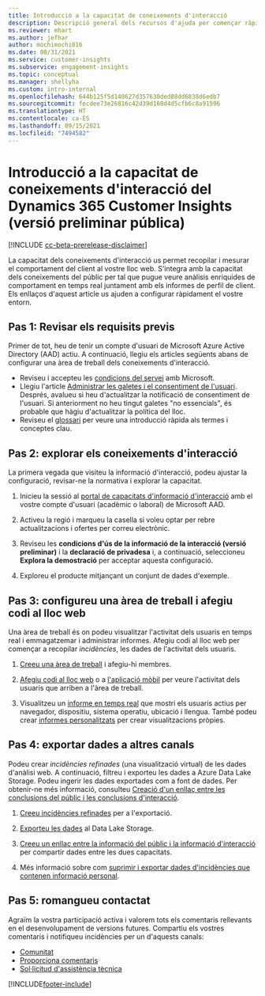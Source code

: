 ```yaml
---
title: Introducció a la capacitat de coneixements d'interacció
description: Descripció general dels recursos d'ajuda per començar ràpidament.
ms.reviewer: mhart
ms.author: jefhar
author: mochimochi016
ms.date: 08/31/2021
ms.service: customer-insights
ms.subservice: engagement-insights
ms.topic: conceptual
ms.manager: shellyha
ms.custom: intro-internal
ms.openlocfilehash: 644b125f5d140627d357630ded88dd6838d6edb7
ms.sourcegitcommit: fecdee73e26816c42d39d160d4d5cfb6c8a91596
ms.translationtype: HT
ms.contentlocale: ca-ES
ms.lasthandoff: 09/15/2021
ms.locfileid: "7494582"
---
```

# <a name="get-started-with-dynamics-365-customer-insights-engagement-insights-capability-public-preview"></a>Introducció a la capacitat de coneixements d'interacció del Dynamics 365 Customer Insights (versió preliminar pública)

[!INCLUDE [cc-beta-prerelease-disclaimer](includes/cc-beta-prerelease-disclaimer.md)]

La capacitat dels coneixements d'interacció us permet recopilar i mesurar el comportament del client al vostre lloc web. S'integra amb la capacitat dels coneixements del públic per tal que pugue veure anàlisis enriquides de comportament en temps real juntament amb els informes de perfil de client. Els enllaços d'aquest article us ajuden a configurar ràpidament el vostre entorn.

## <a name="step-1-review-prerequisites"></a>Pas 1: Revisar els requisits previs

Primer de tot, heu de tenir un compte d'usuari de Microsoft Azure Active Directory (AAD) actiu. A continuació, llegiu els articles següents abans de configurar una àrea de treball dels coneixements d'interacció.

- Reviseu i accepteu les [condicions del servei](terms-of-service.md) amb Microsoft.  
- Llegiu l'article [Administrar les galetes i el consentiment de l'usuari](user-consent-storage.md). Després, avalueu si heu d'actualitzar la notificació de consentiment de l'usuari. Si anteriorment no heu tingut galetes "no essencials", és probable que hàgiu d'actualitzar la política del lloc.
- Reviseu el [glossari](glossary.md) per veure una introducció ràpida als termes i conceptes clau.

## <a name="step-2-explore-engagement-insights"></a>Pas 2: explorar els coneixements d'interacció

La primera vegada que visiteu la informació d'interacció, podeu ajustar la configuració, revisar-ne la normativa i explorar la capacitat.

1. Inicieu la sessió al [portal de capacitats d'informació d'interacció](https://home.ci.ai.dynamics.com/app/engagement-insights) amb el vostre compte d'usuari (acadèmic o laboral) de Microsoft AAD.

1. Activeu la regió i marqueu la casella si voleu optar per rebre actualitzacions i ofertes per correu electrònic.

1. Reviseu les **condicions d'ús de la informació de la interacció (versió preliminar)** i la **declaració de privadesa** i, a continuació, seleccioneu **Explora la demostració** per acceptar aquesta configuració.

1. Exploreu el producte mitjançant un conjunt de dades d'exemple.

##  <a name="step-3-set-up-a-workspace-and-add-code-to-your-website"></a>Pas 3: configureu una àrea de treball i afegiu codi al lloc web

Una àrea de treball és on podeu visualitzar l'activitat dels usuaris en temps real i emmagatzemar i administrar informes. Afegiu codi al lloc web per començar a recopilar *incidències*, les dades de l'activitat dels usuaris.

1. [Creeu una àrea de treball](create-workspace.md) i afegiu-hi membres.

1. [Afegiu codi al lloc web](instrument-website.md) o a [l'aplicació mòbil](developer-resources.md#capture-events-from-mobile-apps) per veure l'activitat dels usuaris que arriben a l'àrea de treball.

1. Visualitzeu un [informe en temps real](view-reports.md) que mostri els usuaris actius per navegador, dispositiu, sistema operatiu, ubicació i llengua. També podeu crear [informes personalitzats](custom-reports.md) per crear visualitzacions pròpies.
    
## <a name="step-4-export-data-to-other-channels"></a>Pas 4: exportar dades a altres canals

Podeu crear *incidències refinades* (una visualització virtual) de les dades d'anàlisi web. A continuació, filtreu i exporteu les dades a Azure Data Lake Storage. Podeu ingerir les dades exportades com a font de dades. Per obtenir-ne més informació, consulteu [Creació d'un enllaç entre les conclusions del públic i les conclusions d'interacció](integrate-audience-insights-engagement-insights.md).

1. [Creeu incidències refinades](refined-events.md) per a l'exportació.

1. [Exporteu les dades](export-events.md) al Data Lake Storage.

1. [Creeu un enllaç entre la informació del públic i la informació d'interacció](integrate-audience-insights-engagement-insights.md) per compartir dades entre les dues capacitats.

1. Més informació sobre com [suprimir i exportar dades d'incidències que contenen informació personal](delete-export-personal-data.md).
 
## <a name="step-5-stay-connected"></a>Pas 5: romangueu contactat

Agraïm la vostra participació activa i valorem tots els comentaris rellevants en el desenvolupament de versions futures. Compartiu els vostres comentaris i notifiqueu incidències per un d'aquests canals:
- [Comunitat](https://go.microsoft.com/fwlink/?linkid=2141648)
- [Proporciona comentaris](https://go.microsoft.com/fwlink/?linkid=2143222)
- [Sol·licitud d'assistència tècnica](https://go.microsoft.com/fwlink/?linkid=2145734) 


[!INCLUDE[footer-include](../includes/footer-banner.md)]
